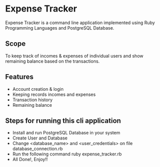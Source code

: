 # Expense Tracker

Expense Tracker is a command line application implemented using Ruby Programming Languages and PostgreSQL Database. 

## Scope
To keep track of incomes & expenses of individual users and show remaining balance based on the transactions.

## Features

- Account creation & login
- Keeping records incomes and expenses
- Transaction history
- Remaining balance


## Steps for running this cli application
- Install and run PostgreSQL Database in your system 
- Create User and Database
- Change <database_name> and <user_credentials> on file database_connection.rb
- Run the following command
    ruby expense_tracker.rb
- All Done!, Enjoy!!

